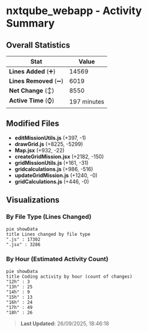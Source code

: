 # nxtqube_webapp - Activity Summary 

## Overall Statistics

| Stat                   | Value                                                             |
| ---------------------- | ----------------------------------------------------------------- |
| **Lines Added** (➕)   | 14569                                          |
| **Lines Removed** (➖) | 6019                                        |
| **Net Change** (↕)    | 8550                |
| **Active Time** (⌚)   | 197 minutes |


## Modified Files
- **editMissionUtils.js** (+397, -1)
- **drawGrid.js** (+8225, -5299)
- **Map.jsx** (+932, -22)
- **createGridMission.jsx** (+2182, -150)
- **gridMissionUtils.js** (+161, -31)
- **gridcalculations.js** (+986, -516)
- **updateGridMission.js** (+1240, -0)
- **gridCalculations.js** (+446, -0)

## Visualizations

### By File Type (Lines Changed)

```mermaid
pie showData
title Lines changed by file type
".js" : 17302
".jsx" : 3286
```

### By Hour (Estimated Activity Count)

```mermaid
pie showData
title Coding activity by hour (count of changes)
"12h" : 3
"13h" : 25
"14h" : 9
"15h" : 13
"16h" : 24
"17h" : 49
"18h" : 26
```


> **Last Updated:** 26/09/2025, 18:46:18